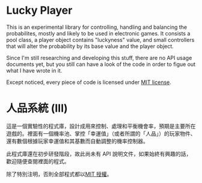 Lucky Player
============

This is an experimental library for controlling, handling and balancing the probabilites, mostly and likely to be used in electronic games. It consists a pool class, a player object contains "luckyness" value, and small controllers that will alter the probability by its base value and the player object.

Since I'm still researching and developing this stuff, there are no API usage documents yet, but you still can have a look of the code in order to figue out what I have wrote in it.

Except noticed, every piece of code is licensed under [MIT license](LICENSE).

人品系統 (III)
=============

這是一個實驗性的程式庫，設計成用來控制、處理和平衡機會率，預期是主要所在遊戲的。裡面有一個機率池、掌控「幸運值」（或者所謂的「人品」）的玩家物件、還有數個根據玩家幸運值和其基數而自動調整的機率控制器。

此程式庫還在初步研發階段，故此尚未有 API 說明文件，如果始終有興趣的話，歡迎隨便查閱裡面的程式。

除了特別注明，否則全部程式都以[MIT 授權](LICENSE)。